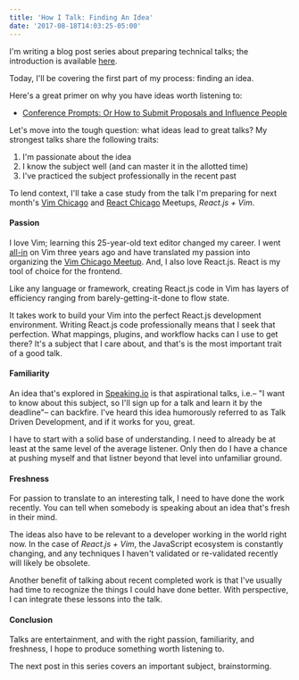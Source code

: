 ```yaml
---
title: 'How I Talk: Finding An Idea'
date: '2017-08-18T14:03:25-05:00'
---
```


I'm writing a blog post series about preparing technical talks; the
introduction is available [here](/how-i-talk).

Today, I'll be covering the first part of my process: finding an idea.

Here's a great primer on why you have ideas worth listening to:

- [Conference Prompts: Or How to Submit Proposals and Influence People](http://www.noelrappin.com/railsrx/2014/1/18/conference-prompts-or-how-to-submit-proposals-and-influence-people)

Let's move into the tough question: what ideas lead to great talks? My strongest talks share the following traits:

1. I'm passionate about the idea
1. I know the subject well (and can master it in the allotted time)
1. I've practiced the subject professionally in the recent past

To lend context, I'll take a case study from the talk I'm preparing for next month's [Vim
Chicago](https://www.meetup.com/Vim-Chicago/events/242379732/) and
[React Chicago](https://www.meetup.com/React-Chicago/events/238418830/) Meetups,
*React.js + Vim*.

#### Passion

I love Vim; learning this 25-year-old text editor changed my career. I went
[all-in](/vim-or-bust) on Vim three years ago and have translated my passion
into organizing the [Vim Chicago Meetup](https://www.meetup.com/Vim-Chicago/).
And, I also love React.js. React is my tool of choice for the frontend.

Like any language or framework, creating React.js code in Vim has layers of efficiency
ranging from barely-getting-it-done to flow state.

It takes work to build your Vim into the perfect React.js development
environment. Writing React.js code professionally means that I
seek that perfection. What mappings, plugins, and workflow hacks can I use to
get there? It's a subject that I care about, and that's is the most important
trait of a good talk.

#### Familiarity

An idea that's explored in [Speaking.io](http://speaking.io) is that
aspirational talks, i.e.– "I want to know about this subject, so I'll sign up
for a talk and learn it by the deadline"– can backfire.  I've heard this idea
humorously referred to as Talk Driven Development, and if it works for you,
great.

I have to start with a solid base of understanding. I need to already be at least at the same level of the average listener. Only then do I have a chance at pushing myself and that listner beyond that
level into unfamiliar ground. 

#### Freshness

For passion to translate to an interesting talk, I need to have done the
work recently. You can tell when somebody is speaking about an idea that's fresh in 
their mind.

The ideas also have to be relevant to a developer working in the world
right now. In the case of *React.js + Vim*, the JavaScript ecosystem is
constantly changing, and any techniques I haven't validated or re-validated recently will likely be obsolete.

Another benefit of talking about recent completed work is that I've
usually had time to recognize the things I could have done better. With perspective, I can integrate these lessons into the talk.

#### Conclusion

Talks are entertainment, and with
the right passion, familiarity, and freshness, I hope to produce something worth
listening to.

The next post in this series covers an important subject, brainstorming. 